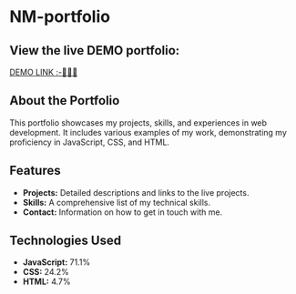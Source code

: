 # NM-portfolio

## View the live DEMO portfolio:
[DEMO LINK :-🔗📎📎](https://dxac-code-16.github.io/NM-portfolio/)

## About the Portfolio
This portfolio showcases my projects, skills, and experiences in web development. It includes various examples of my work, demonstrating my proficiency in JavaScript, CSS, and HTML.

## Features
- **Projects:** Detailed descriptions and links to the live projects.
- **Skills:** A comprehensive list of my technical skills.
- **Contact:** Information on how to get in touch with me.


## Technologies Used
- **JavaScript:** 71.1%
- **CSS:** 24.2%
- **HTML:** 4.7%
